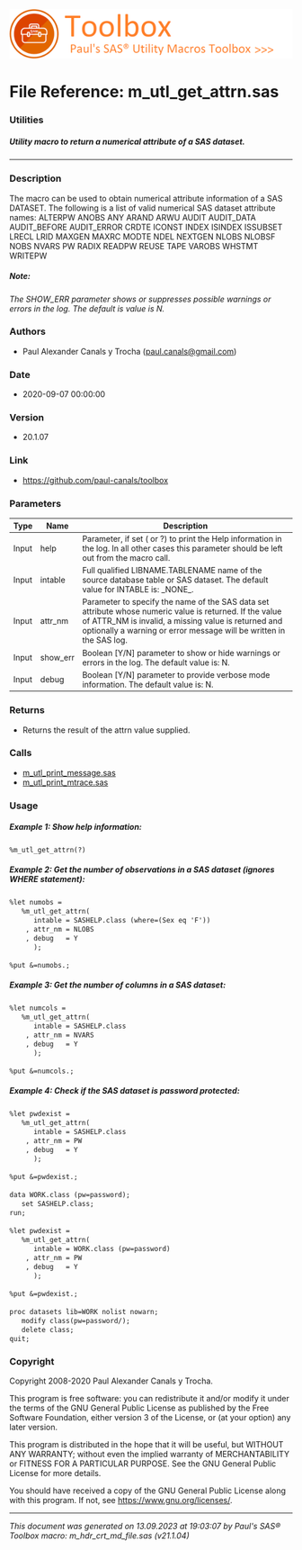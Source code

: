 ![../../misc/images/doc_header.png](../../misc/images/doc_header.png)
# 
# File Reference: m_utl_get_attrn.sas

### Utilities

##### Utility macro to return a numerical attribute of a SAS dataset.

***

### Description
The macro can be used to obtain numerical attribute information of a SAS DATASET. The following is a list of valid numerical SAS dataset attribute names:
 ALTERPW
 ANOBS
 ANY
 ARAND
 ARWU
 AUDIT
 AUDIT_DATA
 AUDIT_BEFORE
 AUDIT_ERROR
 CRDTE
 ICONST
 INDEX
 ISINDEX
 ISSUBSET
 LRECL
 LRID
 MAXGEN
 MAXRC
 MODTE
 NDEL
 NEXTGEN
 NLOBS
 NLOBSF
 NOBS
 NVARS
 PW
 RADIX
 READPW
 REUSE
 TAPE
 VAROBS
 WHSTMT
 WRITEPW


##### *Note:*
*The SHOW_ERR parameter shows or suppresses possible warnings or errors in the log. The default is value is N.*

### Authors
* Paul Alexander Canals y Trocha (paul.canals@gmail.com)

### Date
* 2020-09-07 00:00:00

### Version
* 20.1.07

### Link
* https://github.com/paul-canals/toolbox

### Parameters
| Type | Name | Description |
| ---- | ---- | ----------- |
| Input | help | Parameter, if set ( or ?) to print the Help information in the log. In all other cases this parameter should be left out from the macro call. |
| Input | intable | Full qualified LIBNAME.TABLENAME name of the source database table or SAS dataset. The default value for INTABLE is: \_NONE\_. |
| Input | attr_nm | Parameter to specify the name of the SAS data set attribute whose numeric value is returned. If the value of ATTR_NM is invalid, a missing value is returned and optionally a warning or error message will be written in the SAS log. |
| Input | show_err | Boolean [Y/N] parameter to show or hide warnings or errors in the log. The default value is: N. |
| Input | debug | Boolean [Y/N] parameter to provide verbose mode information. The default value is: N. |

### Returns
* Returns the result of the attrn value supplied.

### Calls
* [m_utl_print_message.sas](m_utl_print_message.md)
* [m_utl_print_mtrace.sas](m_utl_print_mtrace.md)

### Usage

##### Example 1: Show help information:
```sas
%m_utl_get_attrn(?)
```

##### Example 2: Get the number of observations in a SAS dataset (ignores WHERE statement):
```sas
%let numobs =
   %m_utl_get_attrn(
      intable = SASHELP.class (where=(Sex eq 'F'))
    , attr_nm = NLOBS
    , debug   = Y
      );

%put &=numobs.;

```

##### Example 3: Get the number of columns in a SAS dataset:
```sas
%let numcols =
   %m_utl_get_attrn(
      intable = SASHELP.class
    , attr_nm = NVARS
    , debug   = Y
      );

%put &=numcols.;

```

##### Example 4: Check if the SAS dataset is password protected:
```sas
%let pwdexist =
   %m_utl_get_attrn(
      intable = SASHELP.class
    , attr_nm = PW
    , debug   = Y
      );

%put &=pwdexist.;

data WORK.class (pw=password);
   set SASHELP.class;
run;

%let pwdexist =
   %m_utl_get_attrn(
      intable = WORK.class (pw=password)
    , attr_nm = PW
    , debug   = Y
      );

%put &=pwdexist.;

proc datasets lib=WORK nolist nowarn;
   modify class(pw=password/);
   delete class;
quit;

```

### Copyright
Copyright 2008-2020 Paul Alexander Canals y Trocha. 
 
This program is free software: you can redistribute it and/or modify 
it under the terms of the GNU General Public License as published by 
the Free Software Foundation, either version 3 of the License, or 
(at your option) any later version. 
 
This program is distributed in the hope that it will be useful, 
but WITHOUT ANY WARRANTY; without even the implied warranty of 
MERCHANTABILITY or FITNESS FOR A PARTICULAR PURPOSE. See the 
GNU General Public License for more details. 
 
You should have received a copy of the GNU General Public License 
along with this program. If not, see <https://www.gnu.org/licenses/>. 


***
*This document was generated on 13.09.2023 at 19:03:07  by Paul's SAS&reg; Toolbox macro: m_hdr_crt_md_file.sas (v21.1.04)*

